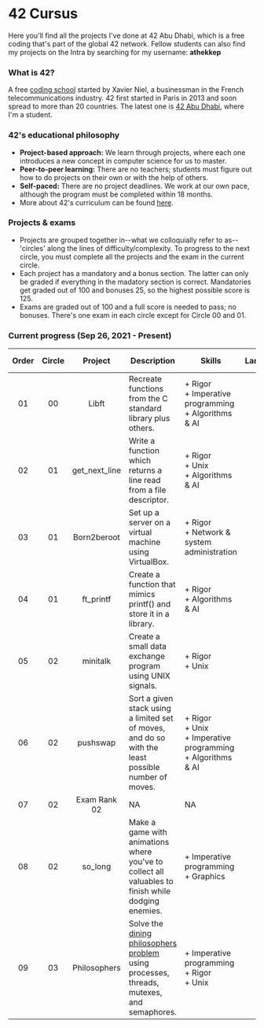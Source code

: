 # 42 Cursus

Here you'll find all the projects I've done at 42 Abu Dhabi, which is a free coding that's part of the global 42 network. Fellow students can also find my projects on the Intra by searching for my username: **athekkep**

### What is 42?
A free [coding school](https://en.wikipedia.org/wiki/42_(school)) started by Xavier Niel, a businessman in the French telecommunications industry. 42 first started in Paris in 2013 and soon spread to more than 20 countries. The latest one is [42 Abu Dhabi](https://42abudhabi.ae/), where I'm a student.

### 42's educational philosophy
- **Project-based approach:** We learn through projects, where each one introduces a new concept in computer science for us to master.
- **Peer-to-peer learning:** There are no teachers; students must figure out how to do projects on their own or with the help of others.
- **Self-paced:** There are no project deadlines. We work at our own pace, although the program must be completed within 18 months.
- More about 42's curriculum can be found [here](https://42abudhabi.ae/curriculum).

### Projects & exams
- Projects are grouped together in--what we colloquially refer to as--'circles' along the lines of difficulty/complexity. To progress to the next circle, you must complete all the projects and the exam in the current circle.
- Each project has a mandatory and a bonus section. The latter can only be graded if everything in the madatory section is correct. Mandatories get graded out of 100 and bonuses 25, so the highest possible score is 125.
- Exams are graded out of 100 and a full score is needed to pass; no bonuses. There's one exam in each circle except for Circle 00 and 01.


### Current progress (Sep 26, 2021 - Present)
|Order|Circle|Project|Description|Skills|Language|Date finished|Grade|
| :---: | :---: | :---: | --- | --- | :---: | :---: | :---: |
| 01 | 00 | Libft | Recreate functions from the C standard library plus others. | + Rigor<br/>+ Imperative programming<br/>+ Algorithms & AI | C | Oct 12, 2021 | 125/100 |
| 02 | 01 | get_next_line | Write a function which returns a line read from a file descriptor. | + Rigor<br/>+ Unix<br/>+ Algorithms & AI | C | Oct 19, 2021 | 125/100 |
| 03 | 01 | Born2beroot | Set up a server on a virtual machine using VirtualBox. | + Rigor<br/>+ Network & system administration | NA | Oct 23, 2021 | 125/100 |
| 04 | 01 | ft_printf | Create a function that mimics printf() and store it in a library. | + Rigor<br/>+ Algorithms & AI | C | Nov 02, 2021 | 125/100 |
| 05 | 02 | minitalk | Create a small data exchange program using UNIX signals. | + Rigor<br/>+ Unix | C | Nov 18, 2021 | 125/100 |
| 06 | 02 | pushswap | Sort a given stack using a limited set of moves, and do so with the least possible number of moves. | + Rigor<br/>+ Unix<br/>+ Imperative programming<br/>+ Algorithms & AI | C | Nov 21, 2021 | 125/100 |
| 07 | 02 | Exam Rank 02 | NA | NA | C | Dec 16, 2021 | 100/100 |
| 08 | 02 | so_long | Make a game with animations where you've to collect all valuables to finish while dodging enemies. | + Imperative programming<br/>+ Graphics | C | Dec 16, 2021 | 125/100 |
| 09 | 03 | Philosophers | Solve the [dining philosophers problem](https://en.wikipedia.org/wiki/Dining_philosophers_problem) using processes, threads, mutexes, and semaphores. | + Imperative programming<br/>+ Rigor<br/>+ Unix | C | Jan 11, 2022 | 125/100 |
